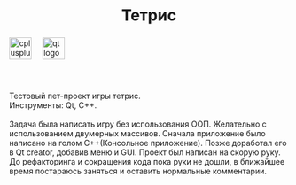<h1 align="center">Тетрис</h1>

###

<div align="left">
  <img src="https://cdn.jsdelivr.net/gh/devicons/devicon/icons/cplusplus/cplusplus-original.svg" height="40" alt="cplusplus logo"  />
  <img width="12" />
  <img src="https://cdn.jsdelivr.net/gh/devicons/devicon/icons/qt/qt-original.svg" height="40" alt="qt logo"  />
</div>

###

<br clear="both">

<p align="left">Тестовый пет-проект игры тетрис. <br>Инструменты: Qt, C++.<br><br>Задача была написать игру без использования ООП. Желательно с использованием двумерных массивов. Сначала приложение было написано на голом C++(Консольное приложение). Позже доработал его в Qt creator, добавив меню и GUI. Проект был написан на скорую руку. До рефакторинга и сокращения кода пока руки не дошли, в ближайшее время постараюсь заняться и оставить нормальные комментарии.</p>

###
